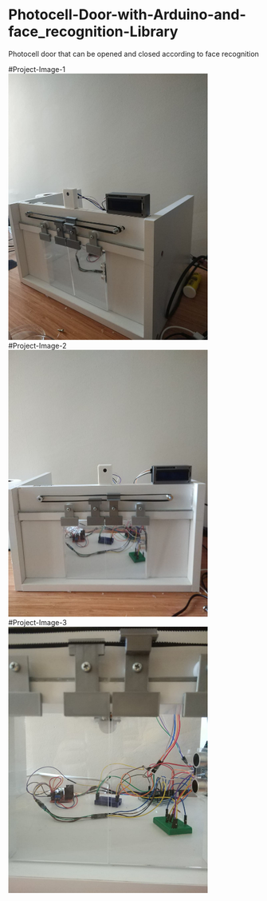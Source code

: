 # Photocell-Door-with-Arduino-and-face_recognition-Library
Photocell door that can be opened and closed according to face recognition

#Project-Image-1
</br>
<img src="https://github.com/HarunResitKarahan/Photocell-Door-with-Arduino-and-face_recognition-Library/blob/main/Photocell-Door-Image1.jpeg" width="400">
</br>
#Project-Image-2
</br>
<img src="https://github.com/HarunResitKarahan/Photocell-Door-with-Arduino-and-face_recognition-Library/blob/main/Photocell-Door-Image2.jpeg" width="400">
</br>
#Project-Image-3
</br>
<img src="https://github.com/HarunResitKarahan/Photocell-Door-with-Arduino-and-face_recognition-Library/blob/main/Photocell-Door-Image3.jpeg" width="400">
